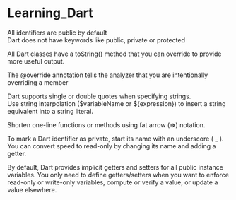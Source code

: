 # Learning_Dart

All identifiers are public by default   
Dart does not have keywords like public, private or protected    

 All Dart classes have a toString() method that you can override to provide more useful output.    

 The @override annotation tells the analyzer that you are intentionally overriding a member    

 Dart supports single or double quotes when specifying strings.     
 Use string interpolation ($variableName or ${expression}) to insert a string equivalent into a string literal.    

 Shorten one-line functions or methods using fat arrow (=>) notation.     


 To mark a Dart identifier as private, start its name with an underscore ( _ ). You can convert speed to read-only by changing its name and adding a getter.    

 By default, Dart provides implicit getters and setters for all public instance variables. You only need to define getters/setters when you want to enforce read-only or write-only variables, compute or verify a value, or update a value elsewhere.     
